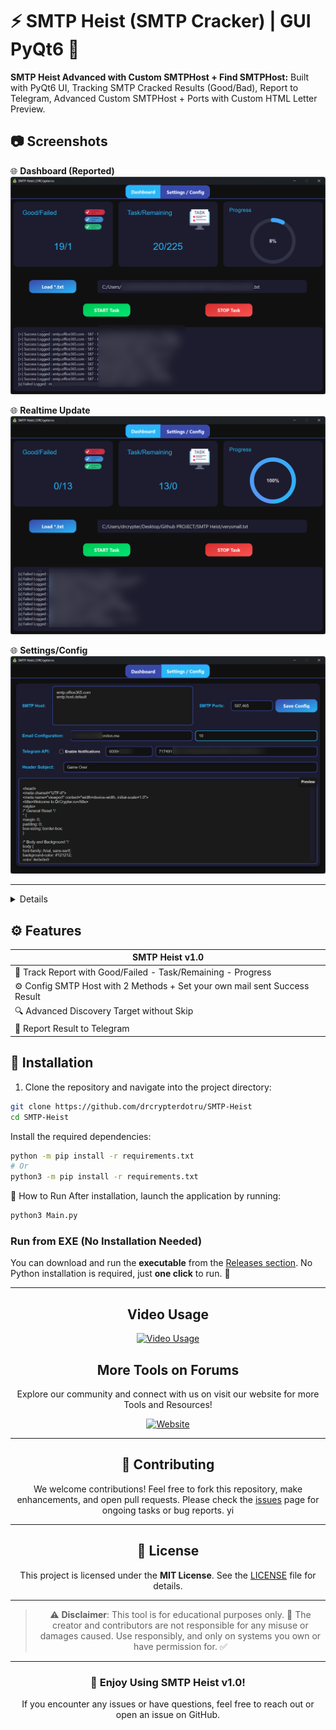 # ⚡ SMTP Heist (SMTP Cracker) | GUI PyQt6 🤖

**SMTP Heist Advanced with Custom SMTPHost + Find SMTPHost:** Built with PyQt6 UI, Tracking SMTP Cracked Results (Good/Bad), Report to Telegram, Advanced Custom SMTPHost + Ports with Custom HTML Letter Preview.

## 📷 Screenshots

🌐 **Dashboard (Reported)**  
![Dashboard](https://github.com/drcrypterdotru/SMTP-Heist/blob/main/Screenshot/demo_0.png)

🌐 **Realtime Update**  
![Realtime Update](https://github.com/drcrypterdotru/SMTP-Heist/blob/main/Screenshot/demo_1.png)

🌐 **Settings/Config**  
![Settings/Config](https://github.com/drcrypterdotru/SMTP-Heist/blob/main/Screenshot/demo_2.png)

---
<details>
SMTP Heist is an Open Source tool useful for those trying to crack/pentest SMTP for a Single Host, Multi Host, or Multi Port services. You can modify settings in the UI under the **Settings/Config** tab.

Two main things to discover the host with your email combo:
1. **Target Hostname** of the SMTP Service. - You can use Multi-HOSTS, for example, `smtp.gmail.com`.
2. **Input SMTP Host** 
You can also add more domains and configurations to the **Config.ini** in the second line:  
`smtp_subdomain = smtp, smtpout, webmail` [Add More](https://github.com/drcrypterdotru/SMTP-Heist/blob/main/Sub_SMTP.txt) .
After adding to smtp_subdomain, you need to input SMTPHOST smtp.host.default to allow you Enable Work with `smtp_subdomain = smtp, smtpout, webmail`.

**Support File => Load `*.txt`**  
Your combo file (`list_combo.txt`) must contain the following format:
- `HOST|PORT|EMAIL|PASSWORD` or
- `EMAIL|PASSWORD`.

If your combo list contains `email:password`, replace `:` with `|`. Invalid or empty combos will be skipped automatically.

</details>

## ⚙️ Features

| SMTP Heist v1.0          |
|--------------------------|
| 🔄 Track Report with Good/Failed - Task/Remaining - Progress        |
| ⚙️ Config SMTP Host with 2 Methods + Set your own mail sent Success Result          |
| 🔍 Advanced Discovery Target without Skip |
| 📜 Report Result to Telegram |


## 🚒 Installation

1. Clone the repository and navigate into the project directory:

```bash
git clone https://github.com/drcrypterdotru/SMTP-Heist
cd SMTP-Heist
```
Install the required dependencies:
```bash
python -m pip install -r requirements.txt
# Or
python3 -m pip install -r requirements.txt
```

🚀 How to Run
After installation, launch the application by running:
```bash
python3 Main.py
```

### Run from EXE (No Installation Needed)

You can download and run the **executable** from the [Releases section](https://github.com/drcrypterdotru/SMTP-Heist/releases). No Python installation is required, just **one click** to run. 🎉

---

<div style="text-align: center;">

## Video Usage 
[![Video Usage](https://i.ibb.co/bm2FtCC/SMTP-Heist-Time-0-00-27-06.png)](https://www.youtube.com/watch?v=JezDTo5S_ks)

## More Tools on Forums

Explore our community and connect with us on visit our website for more Tools and Resources!

[![Website](https://drcrypter.ru/data/assets/logo/logo1.png)](https://drcrypter.ru)

---

## 🤝 Contributing

We welcome contributions! Feel free to fork this repository, make enhancements, and open pull requests. Please check the [issues](#) page for ongoing tasks or bug reports.
yi

---

## 📜 License

This project is licensed under the **MIT License**. See the [LICENSE](LICENSE) file for details.

---

> ⚠️ **Disclaimer**: This tool is for educational purposes only. 🏫 The creator and contributors are not responsible for any misuse or damages caused. Use responsibly, and only on systems you own or have permission for. ✅

---

### 🎉 Enjoy Using SMTP Heist v1.0! 

If you encounter any issues or have questions, feel free to reach out or open an issue on GitHub.
